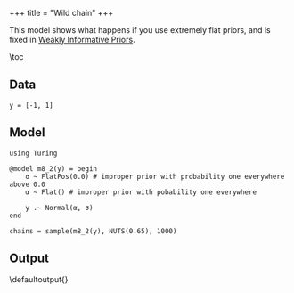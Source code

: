 +++
title = "Wild chain"
+++

This model shows what happens if you use extremely flat priors, and is fixed in [Weakly Informative Priors](/models/weakly-informative-priors).

\toc

## Data 

```julia:data
y = [-1, 1]
```

## Model
```julia:model
using Turing

@model m8_2(y) = begin
    σ ~ FlatPos(0.0) # improper prior with probability one everywhere above 0.0
    α ~ Flat() # improper prior with pobability one everywhere

    y .~ Normal(α, σ)
end

chains = sample(m8_2(y), NUTS(0.65), 1000)
```

## Output

\defaultoutput{}
